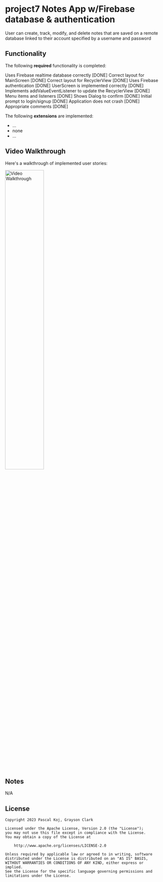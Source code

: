 # project7 Notes App w/Firebase database & authentication

User can create, track, modify, and delete notes that are saved on a remote database linked to their 
account specified by a username and password

## Functionality

The following **required** functionality is completed:

Uses Firebase realtime database correctly [DONE]
Correct layout for MainScreen [DONE]
Correct layout for RecyclerView [DONE]
Uses Firebase authentication [DONE]
UserScreen is implemented correctly [DONE]
Implements addValueEventListener to update the RecyclerView [DONE]
Menu items and listeners [DONE]
Shows Dialog to confirm [DONE]
Initial prompt to login/signup [DONE]
Application does not crash [DONE]
Appropriate comments [DONE]

The following **extensions** are implemented:

* ...
* none
* ...

## Video Walkthrough

Here's a walkthrough of implemented user stories:

<img src='walkthrough.gif' title='Video Walkthrough' width='50%' alt='Video Walkthrough' />



## Notes

N/A

## License

    Copyright 2023 Pascal Koj, Grayson Clark

    Licensed under the Apache License, Version 2.0 (the "License");
    you may not use this file except in compliance with the License.
    You may obtain a copy of the License at

        http://www.apache.org/licenses/LICENSE-2.0

    Unless required by applicable law or agreed to in writing, software
    distributed under the License is distributed on an "AS IS" BASIS,
    WITHOUT WARRANTIES OR CONDITIONS OF ANY KIND, either express or implied.
    See the License for the specific language governing permissions and
    limitations under the License.
